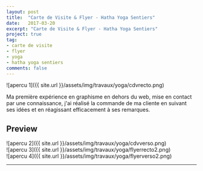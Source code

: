 ```yaml
---
layout: post
title:  "Carte de Visite & Flyer - Hatha Yoga Sentiers"
date:   2017-03-20
excerpt: "Carte de Visite & Flyer - Hatha Yoga Sentiers"
project: true
tag:
- carte de visite
- flyer
- yoga
- hatha yoga sentiers
comments: false
---
```


![apercu 1]({{ site.url }}/assets/img/travaux/yoga/cdvrecto.png)   


Ma première expérience en graphisme en dehors du web, mise en contact par une connaissance, j'ai réalisé la commande de ma cliente en suivant ses idées et en réagissant efficacement à ses remarques.


## Preview

![apercu 2]({{ site.url }}/assets/img/travaux/yoga/cdvverso.png)  
![apercu 3]({{ site.url }}/assets/img/travaux/yoga/flyerrecto2.png)  
![apercu 4]({{ site.url }}/assets/img/travaux/yoga/flyerverso2.png)  


---
